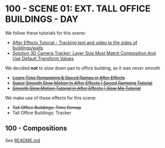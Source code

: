 # 100 - SCENE 01: EXT. TALL OFFICE BUILDINGS - DAY

We follow these tutorials for this scene:

- [After Effects Tutorial - Tracking text and video to the sides of buildings/walls](https://www.youtube.com/watch?v=-MPZe5u1I60)
- [*Solution* 3D Camera Tracker: Layer Size Must Match Composition And Use Default Transform Values](https://www.youtube.com/watch?v=oQtQ6CUV-Lg)

We decided **not** to slow down pan to office building, as it was never smooth
- ~~[Learn Time Remapping & Speed Ramps in After Effects](https://motionarray.com/learn/after-effects/time-remapping-in-after-effects/)~~
- ~~[Super Smooth Slow Motion In After Effects | Speed Ramping Tutorial](https://www.youtube.com/watch?app=desktop&v=Ras1QEYvH2M&t=0)~~
- ~~[Smooth Slow Motion Tutorial in After Effects | Slow Mo Tutorial](https://www.youtube.com/watch?v=rzP6SurYoJw)~~

We make use of these effects for this scene:

- ~~Tall Office Buildings: Time Remap~~
- Tall Office Buildings: Tracker

## 100 - Compositions

See [README.md](./100/README.md)
